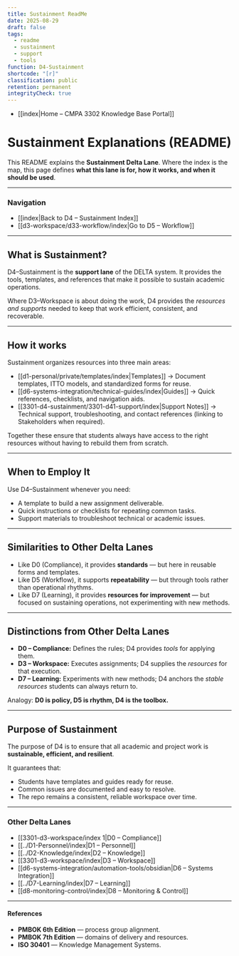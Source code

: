 ```yaml
---
title: Sustainment ReadMe
date: 2025-08-29
draft: false
tags:
  - readme
  - sustainment
  - support
  - tools
function: D4-Sustainment
shortcode: "[r]"
classification: public
retention: permanent
integrityCheck: true
---
```

- [[index|Home – CMPA 3302 Knowledge Base Portal]]
# Sustainment Explanations (README)

This README explains the **Sustainment Delta Lane**. Where the index is the map, this page defines **what this lane is for, how it works, and when it should be used**.  

---

### Navigation

- [[index|Back to D4 – Sustainment Index]]  
- [[d3-workspace/d33-workflow/index|Go to D5 – Workflow]]  

---

## What is Sustainment?

D4–Sustainment is the **support lane** of the DELTA system. It provides the tools, templates, and references that make it possible to sustain academic operations.  

Where D3–Workspace is about doing the work, D4 provides the *resources and supports* needed to keep that work efficient, consistent, and recoverable.  

---

## How it works

Sustainment organizes resources into three main areas:   
- [[d1-personal/private/templates/index|Templates]] → Document templates, ITTO models, and standardized forms for reuse.  
- [[d6-systems-integration/technical-guides/index|Guides]] → Quick references, checklists, and navigation aids.  
- [[3301-d4-sustainment/3301-d41-support/index|Support Notes]] → Technical support, troubleshooting, and contact references (linking to Stakeholders when required).  

Together these ensure that students always have access to the right resources without having to rebuild them from scratch.  

---

## When to Employ It

Use D4–Sustainment whenever you need:  
- A template to build a new assignment deliverable.  
- Quick instructions or checklists for repeating common tasks.  
- Support materials to troubleshoot technical or academic issues.  

---

## Similarities to Other Delta Lanes

- Like D0 (Compliance), it provides **standards** — but here in reusable forms and templates.  
- Like D5 (Workflow), it supports **repeatability** — but through tools rather than operational rhythms.  
- Like D7 (Learning), it provides **resources for improvement** — but focused on sustaining operations, not experimenting with new methods.  

---

## Distinctions from Other Delta Lanes

- **D0 – Compliance:** Defines the rules; D4 provides *tools* for applying them.  
- **D3 – Workspace:** Executes assignments; D4 supplies the *resources* for that execution.  
- **D7 – Learning:** Experiments with new methods; D4 anchors the *stable resources* students can always return to.  

Analogy: **D0 is policy, D5 is rhythm, D4 is the toolbox.**

---

## Purpose of  Sustainment

The purpose of D4 is to ensure that all academic and project work is **sustainable, efficient, and resilient**.  

It guarantees that:  
- Students have templates and guides ready for reuse.  
- Common issues are documented and easy to resolve.  
- The repo remains a consistent, reliable workspace over time.  

---

### Other Delta Lanes  

- [[3301-d3-workspace/index 1|D0 – Compliance]]  
- [[../D1-Personnel/index|D1 – Personnel]]  
- [[../D2-Knowledge/index|D2 – Knowledge]]  
- [[3301-d3-workspace/index|D3 – Workspace]]  
- [[d6-systems-integration/automation-tools/obsidian|D6 – Systems Integration]]  
- [[../D7-Learning/index|D7 – Learning]]  
- [[d8-monitoring-control/index|D8 – Monitoring & Control]]  

---

#### **References**  

- **PMBOK 6th Edition** — process group alignment.  
- **PMBOK 7th Edition** — domains of delivery and resources.  
- **ISO 30401** — Knowledge Management Systems.  

